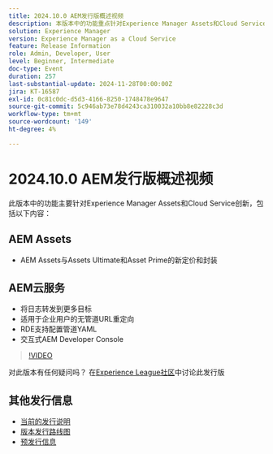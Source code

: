```yaml
---
title: 2024.10.0 AEM发行版概述视频
description: 本版本中的功能重点针对Experience Manager Assets和Cloud Service创新，包括以下内容：AEM Assets新的定价和打包功能(适用于AEM Assets与Assets Ultimate和Asset PrimeAEM Cloud Service将日志转发到更多目标业务用户无管道URL重定向​RDE支持配置管道YAML​交互式AEM Developer Console
solution: Experience Manager
version: Experience Manager as a Cloud Service
feature: Release Information
role: Admin, Developer, User
level: Beginner, Intermediate
doc-type: Event
duration: 257
last-substantial-update: 2024-11-28T00:00:00Z
jira: KT-16587
exl-id: 0c81c0dc-d5d3-4166-8250-1748478e9647
source-git-commit: 5c946ab73e78d4243ca310032a10bb8e82228c3d
workflow-type: tm+mt
source-wordcount: '149'
ht-degree: 4%

---
```


# 2024.10.0 AEM发行版概述视频

此版本中的功能主要针对Experience Manager Assets和Cloud Service创新，包括以下内容：

## AEM Assets

* AEM Assets与Assets Ultimate和Asset Prime的新定价和封装

## AEM云服务

* 将日志转发到更多目标
* 适用于企业用户的无管道URL重定向&#x200B;
* RDE支持配置管道YAML&#x200B;
* 交互式AEM Developer Console

>[!VIDEO](https://video.tv.adobe.com/v/3440501/?learn=on&enablevpops)

对此版本有任何疑问吗？  在[Experience League社区](https://adobe.ly/3ZgKGmh)中讨论此发行版

## 其他发行信息

* [当前的发行说明](https://experienceleague.adobe.com/docs/experience-manager-cloud-service/content/release-notes/home.html?lang=zh-Hans)
* [版本发行路线图](https://experienceleague.adobe.com/docs/experience-manager-release-information/aem-release-updates/update-releases-roadmap.html?lang=zh-Hans)
* [预发行信息](https://experienceleague.adobe.com/docs/experience-manager-cloud-service/content/release-notes/prerelease.html)
